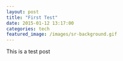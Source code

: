 ```yaml
---
layout: post
title: "First Test"
date: 2015-01-12 13:17:00
categories: tech
featured_image: /images/sr-background.gif
---
```


This is a test post  

